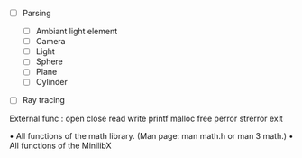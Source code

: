

- [ ] Parsing
  - [ ] Ambiant light element
  - [ ] Camera
  - [ ] Light
  - [ ] Sphere
  - [ ] Plane
  - [ ] Cylinder
- [ ] Ray tracing



External func :
open
close
read
write
printf
malloc
free
perror
strerror
exit

• All functions of the math library. (Man page: man math.h or man 3 math.)
• All functions of the MinilibX